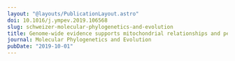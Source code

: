 ```yaml
---
layout: "@layouts/PublicationLayout.astro"
doi: 10.1016/j.ympev.2019.106568
slug: schweizer-molecular-phylogenetics-and-evolution
title: Genome-wide evidence supports mitochondrial relationships and pervasive parallel phenotypic evolution in open-habitat chats
journal: Molecular Phylogenetics and Evolution
pubDate: "2019-10-01"
---
```

